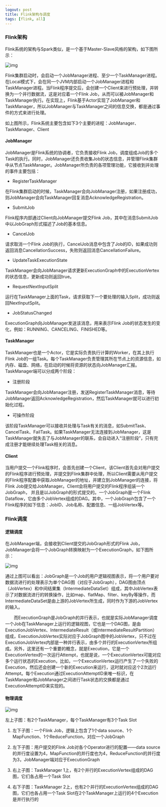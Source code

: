 ```yaml
---
logout: post
title: Flink架构与调度
tags: [flink, all]
---
```


### Flink架构

Flink系统的架构与Spark类似，是一个基于Master-Slave风格的架构，如下图所示：

![img](https://gitee.com/liurio/image_save/raw/master/flink/flink%E6%9E%B6%E6%9E%84.jpg)

Flink集群启动时，会启动一个JobManager进程、至少一个TaskManager进程。在Local模式下，会在同一个JVM内部启动一个JobManager进程和TaskManager进程。当Flink程序提交后，会创建一个Client来进行预处理，并转换为一个并行数据流，这是对应着一个Flink Job，从而可以被JobManager和TaskManager执行。在实现上，Flink基于Actor实现了JobManager和TaskManager，所以JobManager与TaskManager之间的信息交换，都是通过事件的方式来进行处理。

如上图所示，Flink系统主要包含如下3个主要的进程：JobManager、TaskManager、Client

#### JobManager

JobManager是Flink系统的协调者，它负责接收Flink Job，调度组成Job的多个Task的执行。同时，JobManager还负责收集Job的状态信息，并管理Flink集群中从节点TaskManager。JobManager所负责的各项管理功能，它接收到并处理的事件主要包括：

- RegisterTaskManager

在Flink集群启动的时候，TaskManager会向JobManager注册，如果注册成功，则JobManager会向TaskManager回复消息AcknowledgeRegistration。

- SubmitJob

Flink程序内部通过Client向JobManager提交Flink Job，其中在消息SubmitJob中以JobGraph形式描述了Job的基本信息。

- CancelJob

请求取消一个Flink Job的执行，CancelJob消息中包含了Job的ID，如果成功则返回消息CancellationSuccess，失败则返回消息CancellationFailure。

- UpdateTaskExecutionState

TaskManager会向JobManager请求更新ExecutionGraph中的ExecutionVertex的状态信息，更新成功则返回true。

- RequestNextInputSplit

运行在TaskManager上面的Task，请求获取下一个要处理的输入Split，成功则返回NextInputSplit。

- JobStatusChanged

ExecutionGraph向JobManager发送该消息，用来表示Flink Job的状态发生的变化，例如：RUNNING、CANCELING、FINISHED等。

#### TaskManager

TaskManager也是一个Actor，它是实际负责执行计算的Worker，在其上执行Flink Job的一组Task。每个TaskManager负责管理其所在节点上的资源信息，如内存、磁盘、网络，在启动的时候将资源的状态向JobManager汇报。TaskManager端可以分成两个阶段：

- 注册阶段

TaskManager会向JobManager注册，发送RegisterTaskManager消息，等待JobManager返回AcknowledgeRegistration，然后TaskManager就可以进行初始化过程。

- 可操作阶段

该阶段TaskManager可以接收并处理与Task有关的消息，如SubmitTask、CancelTask、FailTask。如果TaskManager无法连接到JobManager，这是TaskManager就失去了与JobManager的联系，会自动进入“注册阶段”，只有完成注册才能继续处理Task相关的消息。

#### Client

当用户提交一个Flink程序时，会首先创建一个Client，该Client首先会对用户提交的Flink程序进行预处理，并提交到Flink集群中处理，所以Client需要从用户提交的Flink程序配置中获取JobManager的地址，并建立到JobManager的连接，将Flink Job提交给JobManager。Client会将用户提交的Flink程序组装一个JobGraph， 并且是以JobGraph的形式提交的。一个JobGraph是一个Flink Dataflow，它由多个JobVertex组成的DAG。其中，一个JobGraph包含了一个Flink程序的如下信息：JobID、Job名称、配置信息、一组JobVertex等。

### Flink调度

#### 逻辑调度

在JobManager端，会接收到Client提交的JobGraph形式的Flink Job，JobManager会将一个JobGraph转换映射为一个ExecutionGraph，如下图所示：

![img](https://gitee.com/liurio/image_save/raw/master/flink/%E9%80%BB%E8%BE%91%E8%B0%83%E5%BA%A6.jpg)

通过上图可以看出：JobGraph是一个Job的用户逻辑视图表示，将一个用户要对数据流进行的处理表示为单个DAG图（对应于JobGraph），DAG图由顶点（JobVertex）和中间结果集（IntermediateDataSet）组成，其中JobVertex表示了对数据流进行的转换操作，比如map、flatMap、filter、keyBy等操作，而IntermediateDataSet是由上游的JobVertex所生成，同时作为下游的JobVertex的输入。

　　而ExecutionGraph是JobGraph的并行表示，也就是实际JobManager调度一个Job在TaskManager上运行的逻辑视图，它也是一个DAG图，是由ExecutionJobVertex、IntermediateResult（或IntermediateResultPartition）组成，ExecutionJobVertex实际对应于JobGraph图中的JobVertex，只不过在ExecutionJobVertex内部是一种并行表示，由多个并行的ExecutionVertex所组成。另外，这里还有一个重要的概念，就是Execution，它是一个ExecutionVertex的一次运行Attempt，也就是说，一个ExecutionVertex可能对应多个运行状态的Execution，比如，一个ExecutionVertex运行产生了一个失败的Execution，然后还会创建一个新的Execution来运行，这时就对应这个2次运行Attempt。每个Execution通过ExecutionAttemptID来唯一标识，在TaskManager和JobManager之间进行Task状态的交换都是通过ExecutionAttemptID来实现的。

#### 物理调度

![img](https://gitee.com/liurio/image_save/raw/master/flink/%E7%89%A9%E7%90%86%E8%B0%83%E5%BA%A6.jpg)

左上子图：有2个TaskManager，每个TaskManager有3个Task Slot

1. 左下子图：一个Flink Job，逻辑上包含了1个data source、1个MapFunction、1个ReduceFunction，对应一个JobGraph

2. 左下子图：用户提交的Flink Job对各个Operator进行的配置——data source的并行度设置为4，MapFunction的并行度也为4，ReduceFunction的并行度为3，JobManager端对应于ExecutionGraph

3. 右上子图：TaskManager 1上，有2个并行的ExecutionVertex组成的DAG图，它们各占用一个Task Slot

4. 右下子图：TaskManager 2上，也有2个并行的ExecutionVertex组成的DAG图，它们也各占用一个Task Slot在2个TaskManager上运行的4个Execution是并行执行的

